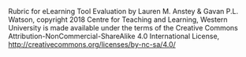 Rubric for eLearning Tool Evaluation by Lauren M. Anstey & Gavan P.L. Watson, copyright 2018 Centre for Teaching and Learning, Western University is made available under the terms of
the Creative Commons Attribution-NonCommercial-ShareAlike 4.0 International License, http://creativecommons.org/licenses/by-nc-sa/4.0/
